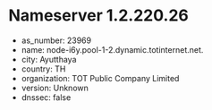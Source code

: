 # Nameserver 1.2.220.26

* as_number: 23969
* name: node-i6y.pool-1-2.dynamic.totinternet.net.
* city: Ayutthaya
* country: TH
* organization: TOT Public Company Limited
* version: Unknown
* dnssec: false

